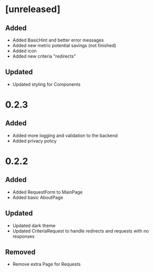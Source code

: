 # [unreleased]

## Added

-   Added BasicHint and better error messages
-   Added new metric potential savings (not finished)
-   Added icon
-   Added new criteria "redirects"

## Updated

-   Updated styling for Components

# 0.2.3

## Added

-   Added more logging and validation to the backend
-   Added privacy policy

# 0.2.2

## Added

-   Added RequestForm to MainPage
-   Added basic AboutPage

## Updated

-   Updated dark theme
-   Updated CriteriaRequest to handle redirects and requests with no responses

## Removed

-   Remove extra Page for Requests
